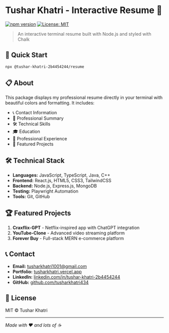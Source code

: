 # Tushar Khatri - Interactive Resume 📄

[![npm version](https://badge.fury.io/js/%40tushar-khatri-2b4454244.svg)](https://www.npmjs.com/package/@tushar-khatri-2b4454244)
[![License: MIT](https://img.shields.io/badge/License-MIT-yellow.svg)](https://opensource.org/licenses/MIT)

> An interactive terminal resume built with Node.js and styled with Chalk

## 🚀 Quick Start

```bash
npx @tushar-khatri-2b4454244/resume
```

## 📋 About

This package displays my professional resume directly in your terminal with beautiful colors and formatting. It includes:

- 📞 Contact Information
- 💼 Professional Summary
- 🛠️ Technical Skills
- 🎓 Education
- 💼 Professional Experience
- 🚀 Featured Projects

## 🛠️ Technical Stack

- **Languages:** JavaScript, TypeScript, Java, C++
- **Frontend:** React.js, HTML5, CSS3, TailwindCSS
- **Backend:** Node.js, Express.js, MongoDB
- **Testing:** Playwright Automation
- **Tools:** Git, GitHub

## 🏆 Featured Projects

1. **Craxflix-GPT** - Netflix-inspired app with ChatGPT integration
2. **YouTube-Clone** - Advanced video streaming platform
3. **Forever Buy** - Full-stack MERN e-commerce platform

## 📞 Contact

- **Email:** tusharkhatri1001@gmail.com
- **Portfolio:** [tusharkhatri.vercel.app](https://tusharkhatri.vercel.app)
- **LinkedIn:** [linkedin.com/in/tushar-khatri-2b4454244](https://linkedin.com/in/tushar-khatri-2b4454244)
- **GitHub:** [github.com/tusharkhatri434](https://github.com/tusharkhatri434)

## 📝 License

MIT © Tushar Khatri

---

*Made with ❤️ and lots of ☕*